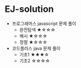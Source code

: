 # EJ-solution
* 프로그래머스 javascript 문제 풀이
    * 완전탐색 ★☆☆☆
    * 해시 ★☆☆☆
    * 정렬 ★☆☆☆
* 코드플러스 java 문제 풀이
    * 기초1 ★★★☆
    * 기초2 ☆☆☆☆